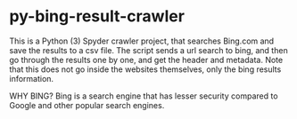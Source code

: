 # py-bing-result-crawler
This is a Python (3) Spyder crawler project, that searches Bing.com and save the results to a csv file.
The script sends a url search to bing, and then go through the results one by one, and get the header and metadata. 
Note that this does not go inside the websites themselves, only the bing results information.

WHY BING? 
Bing is a search engine that has lesser security compared to Google and other popular search engines. 

